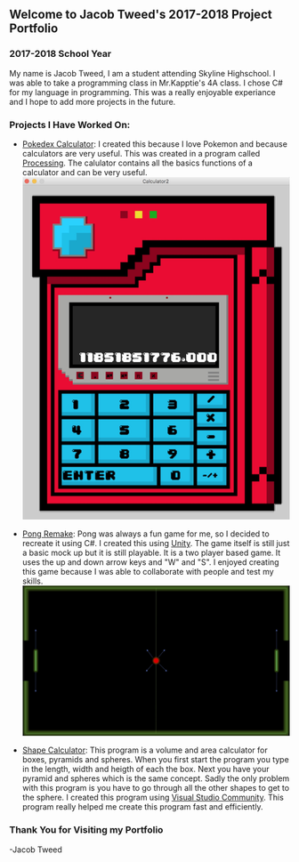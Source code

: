 ## Welcome to Jacob Tweed's 2017-2018 Project Portfolio

### 2017-2018 School Year
My name is Jacob Tweed, I am a student attending Skyline Highschool. I was able to take a programming class in Mr.Kapptie's 4A class. I chose C# for my language in programming. This was a really enjoyable experiance and I hope to add more projects in the future.

### Projects I Have Worked On:


- [Pokedex Calculator](https://github.com/JacobTWeeDzYTweed/Calculator): I created this because I love Pokemon and because calculators are very useful. This was created in a program called [Processing](https://processing.org/). The calulator contains all the basics functions of a calculator and can be very useful.
![text](https://github.com/JacobTWeeDzYTweed/ProgrammingPortfolio2018/blob/master/Picture/PokedexCalculator-1.jpg?raw=true)

- [Pong Remake](https://github.com/JacobTWeeDzYTweed/PongBall): Pong was always a fun game for me, so I decided to recreate it using C#. I created this using [Unity](https://unity3d.com/). The game itself is still just a basic mock up but it is still playable. It is a two player based game. It uses the up and down arrow keys and "W" and "S". I enjoyed creating this game because I was able to collaborate with people and test my skills.
![text](https://github.com/JacobTWeeDzYTweed/ProgrammingPortfolio2018/blob/master/Picture/PongBallGUI.jpg?raw=true)

- [Shape Calculator](https://github.com/JacobTWeeDzYTweed/JTTShape): This program is a volume and area calculator for boxes, pyramids and spheres. When you first start the program you type in the length, width and heigth of each the box. Next you have your pyramid and spheres which is the same concept. Sadly the only problem with this program is you have to go through all the other shapes to get to the sphere. I created this program using [Visual Studio Community](https://www.visualstudio.com/vs/community/). This program really helped me create this program fast and efficiently.


### Thank You for Visiting my Portfolio
-Jacob Tweed
